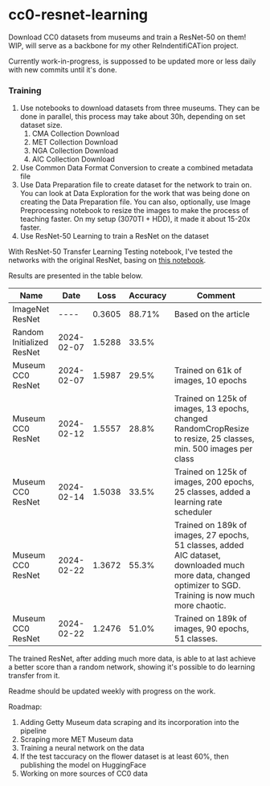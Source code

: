 # cc0-resnet-learning
Download CC0 datasets from museums and train a ResNet-50 on them! WIP, will serve as a backbone for my other ReIndentifiCATion project.

Currently work-in-progress, is suppossed to be updated more or less daily with new commits until it's done.

### Training

1. Use notebooks to download datasets from three museums. They can be done in parallel, this process may take about 30h, depending on set dataset size.
   1. CMA Collection Download
   2. MET Collection Download
   3. NGA Collection Download
   4. AIC Collection Download
2. Use Common Data Format Conversion to create a combined metadata file
3. Use Data Preparation file to create dataset for the network to train on.
   You can look at Data Exploration for the work that was being done on creating the Data Preparation file.
   You can also, optionally, use Image Preprocessing notebook to resize the images to make the process of teaching faster. On my setup (3070TI + HDD), it made it about 15-20x faster.
4. Use ResNet-50 Learning to train a ResNet on the dataset

With ResNet-50 Transfer Learning Testing notebook, I've tested the networks with the original ResNet, basing on [this notebook](https://github.com/ovh/ai-training-examples/blob/main/notebooks/computer-vision/image-classification/tensorflow/resnet50/notebook-resnet-transfer-learning-image-classification.ipynb). 

Results are presented in the table below.

|Name|Date|Loss|Accuracy|Comment|
|---|---|---|---|---|
|ImageNet ResNet|----|0.3605|88.71%|Based on the article|
|Random Initialized ResNet|2024-02-07|1.5288|33.5%||
|Museum CC0 ResNet|2024-02-07|1.5987|29.5%|Trained on 61k of images, 10 epochs|
|Museum CC0 ResNet|2024-02-12|1.5557|28.8%|Trained on 125k of images, 13 epochs, changed RandomCropResize to resize, 25 classes, min. 500 images per class|
|Museum CC0 ResNet|2024-02-14|1.5038|33.5%|Trained on 125k of images, 200 epochs, 25 classes, added a learning rate scheduler|
|Museum CC0 ResNet|2024-02-22|1.3672|55.3%|Trained on 189k of images, 27 epochs, 51 classes, added AIC dataset, downloaded much more data, changed optimizer to SGD. Training is now much more chaotic.|
|Museum CC0 ResNet|2024-02-22|1.2476|51.0%|Trained on 189k of images, 90 epochs, 51 classes.|

The trained ResNet, after adding much more data, is able to at last achieve a better score than a random network, showing it's possible to do learning transfer from it. 

Readme should be updated weekly with progress on the work.

Roadmap:
1. Adding Getty Museum data scraping and its incorporation into the pipeline
2. Scraping more MET Museum data
3. Training a neural network on the data
4. If the test taccuracy on the flower dataset is at least 60%, then publishing the model on HuggingFace
5. Working on more sources of CC0 data 

